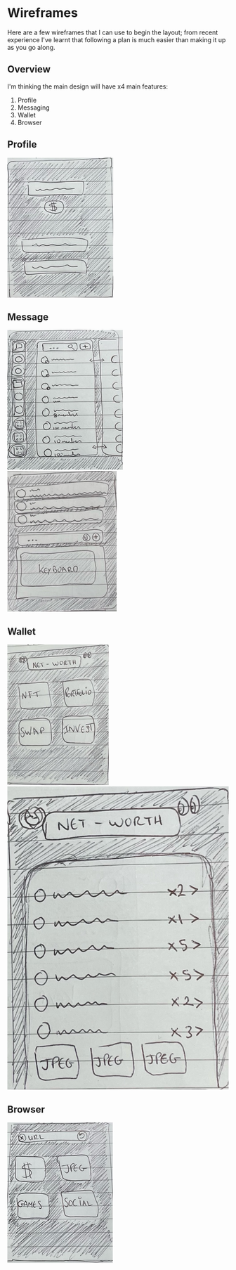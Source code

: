 # Wireframes

Here are a few wireframes that I can use to begin the layout; from recent experience I've learnt that following a plan is much easier than making it up as you go along.

## Overview

I'm thinking the main design will have x4 main features:

1. Profile
2. Messaging
3. Wallet
4. Browser

## Profile

![alt text](./assets/profile.jpeg)

## Message

![alt text](./assets/message.jpeg)
![alt text](./assets/message2.jpeg)

## Wallet

![alt text](./assets/wallet.jpeg)
![alt text](./assets/wallet2.jpeg)

## Browser

![alt text](./assets/browser.jpeg)
